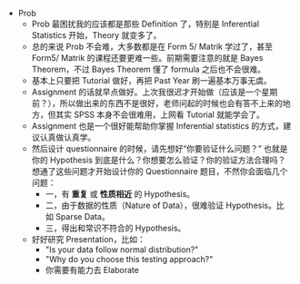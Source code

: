 - Prob
  - Prob 最困扰我的应该都是那些 Definition 了，特别是 Inferential Statistics 开始，Theory 就变多了。
  - 总的来说 Prob 不会难，大多数都是在 Form 5/ Matrik 学过了，甚至Form5/ Matrik 的课程还要更难一些。前期需要注意的就是 Bayes Theorem，不过 Bayes Theorem 懂了 formula 之后也不会很难。
  - 基本上只要把 Tutorial 做好，再把 Past Year 刷一遍基本万事无虞。
  - Assignment 的话就早点做好。上次我很迟才开始做（应该是一个星期前？），所以做出来的东西不是很好，老师问起的时候也会有答不上来的地方，但其实 SPSS 本身不会很难用，上网看 Tutorial 就能学会了。
  - Assignment 也是一个很好能帮助你掌握 Inferential statistics 的方式，建议认真做认真学。
  - 然后设计 questionnaire 的时候，请先想好“你要验证什么问题？” 也就是你的 Hypothesis 到底是什么？你想要怎么验证？你的验证方法合理吗？想通了这些问题才开始设计你的 Questionnaire 题目，不然你会面临几个问题：
    - 一，有 **重复** 或 **性质相近** 的 Hypothesis。
    - 二，由于数据的性质（Nature of Data），很难验证 Hypothesis。比如 Sparse Data。
    - 三，得出和常识不符合的 Hypothesis。
  - 好好研究 Presentation，比如：
    - "Is your data follow normal distribution?"
    - "Why do you choose this testing approach?"
    - 你需要有能力去 Elaborate
